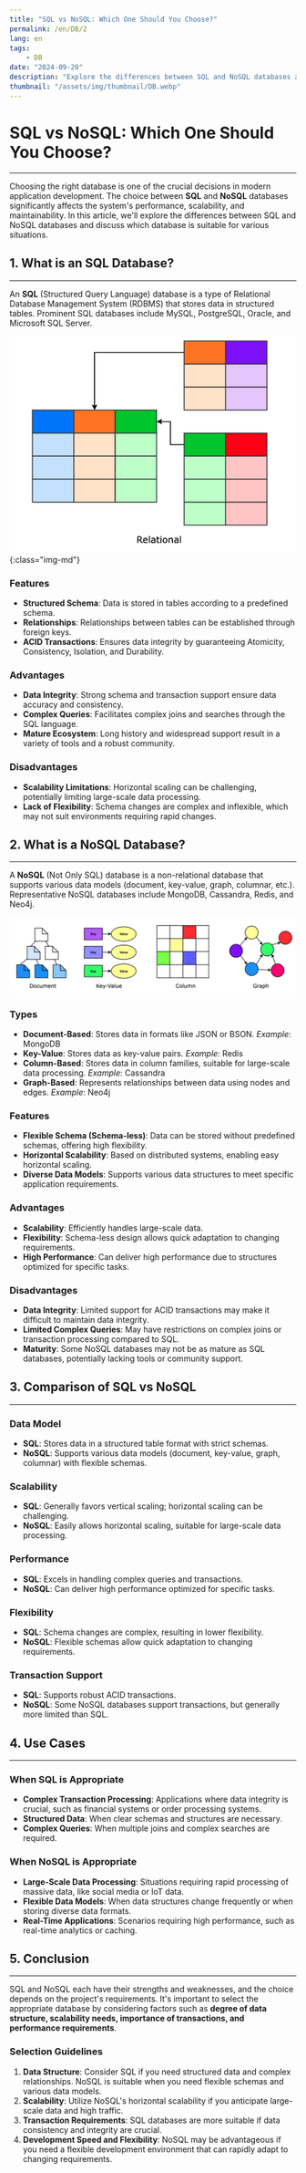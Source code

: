 ```yaml
---
title: "SQL vs NoSQL: Which One Should You Choose?"
permalink: /en/DB/2
lang: en
tags:
    - DB
date: "2024-09-20"
description: "Explore the differences between SQL and NoSQL databases and learn which one is suitable for different situations."
thumbnail: "/assets/img/thumbnail/DB.webp"
---
```


# SQL vs NoSQL: Which One Should You Choose?
---

Choosing the right database is one of the crucial decisions in modern application development. The choice between **SQL** and **NoSQL** databases significantly affects the system's performance, scalability, and maintainability. In this article, we'll explore the differences between SQL and NoSQL databases and discuss which database is suitable for various situations.

## 1. What is an SQL Database?
---

An **SQL** (Structured Query Language) database is a type of Relational Database Management System (RDBMS) that stores data in structured tables. Prominent SQL databases include MySQL, PostgreSQL, Oracle, and Microsoft SQL Server.

![SQL](/assets/img/posts/DB/2/1.webp "SQL"){:class="img-md"}

### Features
- **Structured Schema**: Data is stored in tables according to a predefined schema.
- **Relationships**: Relationships between tables can be established through foreign keys.
- **ACID Transactions**: Ensures data integrity by guaranteeing Atomicity, Consistency, Isolation, and Durability.

### Advantages
- **Data Integrity**: Strong schema and transaction support ensure data accuracy and consistency.
- **Complex Queries**: Facilitates complex joins and searches through the SQL language.
- **Mature Ecosystem**: Long history and widespread support result in a variety of tools and a robust community.

### Disadvantages
- **Scalability Limitations**: Horizontal scaling can be challenging, potentially limiting large-scale data processing.
- **Lack of Flexibility**: Schema changes are complex and inflexible, which may not suit environments requiring rapid changes.

## 2. What is a NoSQL Database?
---

A **NoSQL** (Not Only SQL) database is a non-relational database that supports various data models (document, key-value, graph, columnar, etc.). Representative NoSQL databases include MongoDB, Cassandra, Redis, and Neo4j.

![NoSQL](/assets/img/posts/DB/2/2.webp "NoSQL")

### Types
- **Document-Based**: Stores data in formats like JSON or BSON. *Example*: MongoDB
- **Key-Value**: Stores data as key-value pairs. *Example*: Redis
- **Column-Based**: Stores data in column families, suitable for large-scale data processing. *Example*: Cassandra
- **Graph-Based**: Represents relationships between data using nodes and edges. *Example*: Neo4j

### Features
- **Flexible Schema (Schema-less)**: Data can be stored without predefined schemas, offering high flexibility.
- **Horizontal Scalability**: Based on distributed systems, enabling easy horizontal scaling.
- **Diverse Data Models**: Supports various data structures to meet specific application requirements.

### Advantages
- **Scalability**: Efficiently handles large-scale data.
- **Flexibility**: Schema-less design allows quick adaptation to changing requirements.
- **High Performance**: Can deliver high performance due to structures optimized for specific tasks.

### Disadvantages
- **Data Integrity**: Limited support for ACID transactions may make it difficult to maintain data integrity.
- **Limited Complex Queries**: May have restrictions on complex joins or transaction processing compared to SQL.
- **Maturity**: Some NoSQL databases may not be as mature as SQL databases, potentially lacking tools or community support.

## 3. Comparison of SQL vs NoSQL
---

### Data Model
- **SQL**: Stores data in a structured table format with strict schemas.
- **NoSQL**: Supports various data models (document, key-value, graph, columnar) with flexible schemas.

### Scalability
- **SQL**: Generally favors vertical scaling; horizontal scaling can be challenging.
- **NoSQL**: Easily allows horizontal scaling, suitable for large-scale data processing.

### Performance
- **SQL**: Excels in handling complex queries and transactions.
- **NoSQL**: Can deliver high performance optimized for specific tasks.

### Flexibility
- **SQL**: Schema changes are complex, resulting in lower flexibility.
- **NoSQL**: Flexible schemas allow quick adaptation to changing requirements.

### Transaction Support
- **SQL**: Supports robust ACID transactions.
- **NoSQL**: Some NoSQL databases support transactions, but generally more limited than SQL.

## 4. Use Cases
---

### When SQL is Appropriate
- **Complex Transaction Processing**: Applications where data integrity is crucial, such as financial systems or order processing systems.
- **Structured Data**: When clear schemas and structures are necessary.
- **Complex Queries**: When multiple joins and complex searches are required.

### When NoSQL is Appropriate
- **Large-Scale Data Processing**: Situations requiring rapid processing of massive data, like social media or IoT data.
- **Flexible Data Models**: When data structures change frequently or when storing diverse data formats.
- **Real-Time Applications**: Scenarios requiring high performance, such as real-time analytics or caching.

## 5. Conclusion
---

SQL and NoSQL each have their strengths and weaknesses, and the choice depends on the project's requirements. It's important to select the appropriate database by considering factors such as **degree of data structure, scalability needs, importance of transactions, and performance requirements**.

### Selection Guidelines
1. **Data Structure**: Consider SQL if you need structured data and complex relationships. NoSQL is suitable when you need flexible schemas and various data models.
2. **Scalability**: Utilize NoSQL's horizontal scalability if you anticipate large-scale data and high traffic.
3. **Transaction Requirements**: SQL databases are more suitable if data consistency and integrity are crucial.
4. **Development Speed and Flexibility**: NoSQL may be advantageous if you need a flexible development environment that can rapidly adapt to changing requirements.